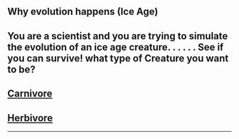 ## Why evolution happens (Ice Age)
You are a scientist and you are trying to simulate the evolution of an ice age creature. . . . . .
 See if you can survive!
 what type of Creature you want to be?
---
## [Carnivore](Carnivore/Carnivore.md)
## [Herbivore](Herbivore/Herbivore.md)
---
